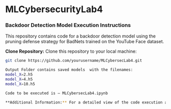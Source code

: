 # MLCybersecurityLab4
### Backdoor Detection Model Execution Instructions

This repository contains code for a backdoor detection model using the pruning defense strategy for BadNets trained on the YouTube Face dataset.

 **Clone Repository:** Clone this repository to your local machine:

   ```bash
   git clone https://github.com/yourusername/MLCybersecLab4.git

Output Folder contains saved models  with the filenames:
model_X=2.h5
model_X=4.h5
model_X=10.h5

Code to be executed is – MLCybersecLab4.ipynb 

**Additional Information:** For a detailed view of the code execution and outputs, refer to the provided PDF file 'Backdoor Detection using Pruning Defence in BadNets.pdf'.
